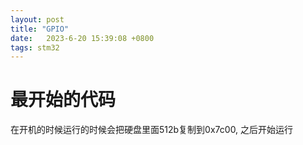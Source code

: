 ```yaml
---
layout: post
title: "GPIO" 
date:   2023-6-20 15:39:08 +0800
tags: stm32
---
```


# 最开始的代码

在开机的时候运行的时候会把硬盘里面512b复制到0x7c00, 之后开始运行

